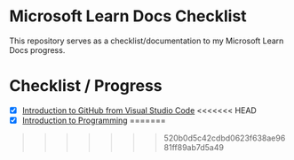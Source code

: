 # Microsoft Learn Docs Checklist

This repository serves as a checklist/documentation to my Microsoft Learn Docs progress.

# Checklist / Progress

- [x] <a href="https://docs.microsoft.com/en-us/learn/modules/introduction-to-github-visual-studio-code/">Introduction to GitHub from Visual Studio Code</a>
<<<<<<< HEAD
- [x] <a href="https://docs.microsoft.com/en-us/learn/modules/web-development-101-introduction-programming/">Introduction to Programming</a>
=======
>>>>>>> 520b0d5c42cdbd0623f638ae9681ff89ab7d5a49
